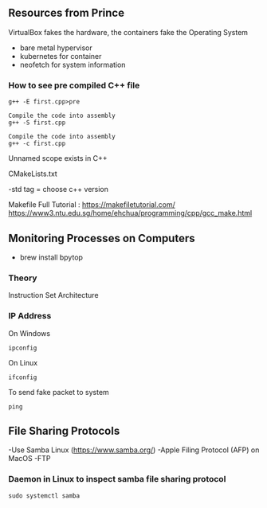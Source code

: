 ## Resources from Prince

VirtualBox fakes the hardware, the containers fake the Operating System

- bare metal hypervisor
- kubernetes for container
- neofetch for system information

### How to see pre compiled C++ file
```
g++ -E first.cpp>pre   
```

```
Compile the code into assembly
g++ -S first.cpp
```

```
Compile the code into assembly
g++ -c first.cpp
```

Unnamed scope exists in C++

CMakeLists.txt

-std tag = choose c++ version

Makefile
Full Tutorial : https://makefiletutorial.com/
https://www3.ntu.edu.sg/home/ehchua/programming/cpp/gcc_make.html

## Monitoring Processes on Computers 
- brew install bpytop

### Theory

Instruction Set Architecture

### IP Address
On Windows
```
ipconfig
```
On Linux
```
ifconfig
```
To send fake packet to system
```
ping
```

## File Sharing Protocols

-Use Samba Linux (https://www.samba.org/)
-Apple Filing Protocol (AFP) on MacOS
-FTP


### Daemon in Linux to inspect samba file sharing protocol

```
sudo systemctl samba
```
